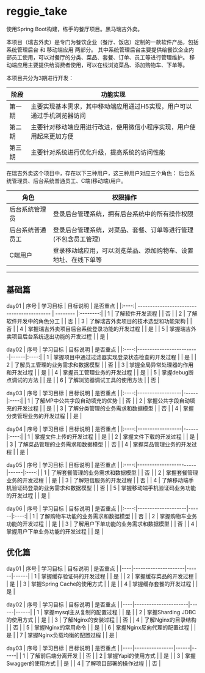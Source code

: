 # reggie_take

使用Spring Boot构建，练手的餐厅项目。黑马瑞吉外卖。

本项目（瑞吉外卖）是专门为餐饮企业（餐厅、饭店）定制的一款软件产品，包括 系统管理后台 和 移动端应用 两部分。
其中系统管理后台主要提供给餐饮企业内部员工使用，可以对餐厅的分类、菜品、套餐、订单、员工等进行管理维护。
移动端应用主要提供给消费者使用，可以在线浏览菜品、添加购物车、下单等。

本项目共分为3期进行开发：

| 阶段  | 功能实现                                 |
|-----|--------------------------------------|
| 第一期 | 主要实现基本需求，其中移动端应用通过H5实现，用户可以通过手机浏览器访问 |
| 第二期 | 主要针对移动端应用进行改进，使用微信小程序实现，用户使用起来更加方便   |
| 第三期 | 主要针对系统进行优化升级，提高系统的访问性能               |

在瑞吉外卖这个项目中，存在以下三种用户，这三种用户对应三个角色： 后台系统管理员、后台系统普通员工、C端(移动端)用户。

| 角色             | 权限操作                                                     |
| ---------------- | ------------------------------------------------------------ |
| 后台系统管理员   | 登录后台管理系统，拥有后台系统中的所有操作权限               |
| 后台系统普通员工 | 登录后台管理系统，对菜品、套餐、订单等进行管理 (不包含员工管理) |
| C端用户          | 登录移动端应用，可以浏览菜品、添加购物车、设置地址、在线下单等 |

---

## 基础篇

day01
| 序号 | 学习目标                                   | 目标说明 | 是否重点 |
|:----:| ------------------------------------------ | -------- |:--------:|
|  1   | 了解软件开发流程                           |          |    否    |
|  2   | 了解软件开发中的角色分工                   |          |    否    |
|  3   | 了解瑞吉外卖项目的技术选型和功能架构       |          |    否    |
|  4   | 掌握瑞吉外卖项目后台系统登录功能的开发过程 |          |    是    |
|  5   | 掌握瑞吉外卖项目后台系统退出功能的开发过程 |          |    是    |

day02
| 序号 | 学习目标                    | 目标说明 | 是否重点 |
|:----:|-------------------------|------|:----:|
| 1  | 掌握项目中通过过滤器实现登录状态检查的开发过程 |      | 是    |
| 2  | 了解员工管理的业务需求和数据模型        |      | 否    |
| 3  | 掌握全局异常处理器的作用和开发过程       |      | 是    |
| 4  | 掌握员工管理业务的开发过程           |      | 是    |
| 5  | 掌握debug断点调试的方法          |      | 是    |
| 6  | 了解浏览器调试工具的使用方法          |      | 否    |

day03
| 序号 | 学习目标             | 目标说明 | 是否重点 |
|:----:|------------------|------|:----:|
| 1  | 了解MP中公共字段自动填充的优势 |      | 否    |
| 2  | 掌握公共字段自动填充的开发过程  |      | 是    |
| 3  | 了解分类管理的业务需求和数据模型 |      | 否    |
| 4  | 掌握分类管理业务的开发过程    |      | 是    |

day04
| 序号 | 学习目标             | 目标说明 | 是否重点 |
|:----:|------------------|------|:----:|
| 1  | 掌握文件上传的开发过程      |      | 是    |
| 2  | 掌握文件下载的开发过程      |      | 是    |
| 3  | 了解菜品管理的业务需求和数据模型 |      | 否    |
| 4  | 掌握菜品管理业务的开发过程    |      | 是    |

day05
| 序号 | 学习目标                   | 目标说明 | 是否重点 |
|:----:|------------------------|------|:----:|
| 1  | 了解套餐管理的业务需求和数据模型       |      | 否    |
| 2  | 掌握套餐管理业务的开发过程          |      | 是    |
| 3  | 了解短信服务的开发过程            |      | 否    |
| 4  | 了解移动端手机验证码登录的业务需求和数据模型 |      | 否    |
| 5  | 掌握移动端手机验证码业务功能的开发过程    |      | 是    |

day06
| 序号 | 学习目标               | 目标说明 | 是否重点 |
|:----:|--------------------|------|:----:|
| 1  | 了解购物车功能的业务需求和数据模型  |      | 否    |
| 2  | 掌握购物车业务功能的开发过程     |      | 是    |
| 3  | 了解用户下单功能的业务需求和数据模型 |      | 否    |
| 4  | 掌握用户下单业务功能的开发过程    |      | 是    |

## 优化篇

day01
| 序号 | 学习目标                | 目标说明 | 是否重点 |
|----|---------------------|------|------|
| 1  | 掌握缓存验证码的开发过程        |      | 是    |
| 2  | 掌握缓存菜品的开发过程         |      | 是    |
| 3  | 掌握Spring Cache的使用方式 |      | 是    |
| 4  | 掌握缓存套餐的开发过程         |      | 是    |

day02
| 序号 | 学习目标                 | 目标说明 | 是否重点 |
|----|----------------------|------|------|
| 1  | 掌握mysql主从复制的配置过程     |      | 是    |
| 2  | 掌握Sharding JDBC的使用方式 |      | 是    |
| 3  | 了解Nginx的安装过程         |      | 否    |
| 4  | 了解Nginx的目录结构         |      | 否    |
| 5  | 掌握Nginx的常用命令         |      | 是    |
| 6  | 掌握Nginx反向代理的配置过程     |      | 是    |
| 7  | 掌握Nginx负载均衡的配置过程     |      | 是    |

day03
| 序号 | 学习目标           | 目标说明 | 是否重点 |
|----|----------------|------|------|
| 1  | 了解前后端分离开发      |      | 否    |
| 2  | 掌握Yapi的使用方式    |      | 是    |
| 3  | 掌握Swagger的使用方式 |      | 是    |
| 4  | 了解项目部署的操作过程    |      | 否    |










